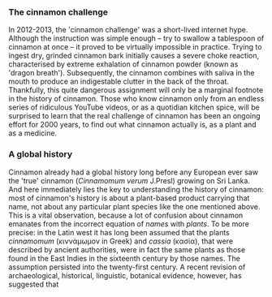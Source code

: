 <param ve-config
	title="Cinnamon: two thousand years of botanical disambiguation"
	banner="https://github.com/JSTOR-Labs/plant-humanities/raw/master/images/cinnamon_banner_image.jpg"
	layout="vtl"
	num-maps="0"
	num-images="0"
	num-specimens="0"
	num-primary-sources="0"
	author="Wouter Klein">

### The cinnamon challenge

In 2012-2013, the 'cinnamon challenge' was a short-lived internet hype. Although the instruction was simple enough – try to swallow a tablespoon of cinnamon at once – it proved to be virtually impossible in practice. Trying to ingest dry, grinded cinnamon bark initially causes a severe choke reaction, characterised by extreme exhalation of cinnamon powder (known as 'dragon breath'). Subsequently, the cinnamon combines with saliva in the mouth to produce an indigestable clutter in the back of the throat. Thankfully, this <span url="https://doi.org/10.1542/peds.2012-3418">quite dangerous assignment</span> will only be a marginal footnote in the history of cinnamon. Those who know cinnamon only from an endless series of ridiculous YouTube videos, or as a quotidian kitchen spice, will be surprised to learn that the real challenge of cinnamon has been an ongoing effort for 2000 years, to find out what cinnamon actually is, as a plant and as a medicine.

### A global history

Cinnamon already had a global history long before any European ever saw the 'true' cinnamon (_Cinnamomum verum_ J.Presl) growing on Sri Lanka. And here immediately lies the key to understanding the history of cinnamon: most of cinnamon's history is about a plant-based product carrying that name, not about any particular plant species like the one mentioned above. This is a vital observation, because a lot of confusion about cinnamon emanates from the incorrect equation of _names_ with _plants_. To be more precise: in the Latin west it has long been assumed that the plants _cinnamomum_ (κιννάμωμον in Greek) and _cassia_ (κασία), that were described by ancient authorities, were in fact the same plants as those found in the East Indies in the sixteenth century by those names. The assumption persisted into the twenty-first century. A recent revision of archaeological, historical, linguistic, botanical evidence, however, has suggested that
<!--stackedit_data:
eyJoaXN0b3J5IjpbLTE5MzQ5ODc4MzEsMTAzNDY4MzMyNCwtMT
AxMTE4Mjk2NiwtMjEzNTcwMjIyMCwtNzc2NTgwNDIzLDc4NTc5
MzQ0MiwxNzMwMjExNDU2LDcxNzczMDY4MywtMzU3NzA5MjAxLD
E3NjE5MTg3MjUsLTEyMjQ4MTc0NDQsLTEwNjU0OTM3MzQsNDgy
NjI3NzI4LDIwODkzMzc1NDgsLTc5MDI0NDM1MV19
-->